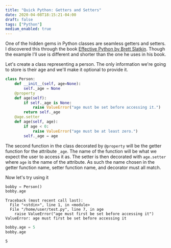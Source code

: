 ```yaml
---
title: "Quick Python: Getters and Setters"
date: 2020-04-08T18:15:21-04:00
draft: false
tags: ["Python"]
medium_enabled: true
---
```


One of the hidden gems in Python classes are seamless getters and setters. I discovered this through the book [Effective Python by Brett Slatkin](https://effectivepython.com/). Though the example I'll use is different and shorter than the one he uses in his book.

Let's create a class representing a person. The only information we're going to store is their age and we'll make it optional to provide it.

```python
class Person:
    def __init__(self, age=None):
        self._age = None
    @property
    def age(self):
        if self._age is None:
            raise ValueError("age must be set before accessing it.")
        return self._age
   	@age.setter
    def age(self, age):
        if age < 0:
            raise ValueError("age must be at least zero.")
        self._age = age
```

The second function in the class decorated by `@property` will be the getter function for the attribute `_age`. The name of the function will be what we expect the user to access it as. The setter is then decorated with `age.setter` where `age` is the name of the attribute. As such the name chosen in the getter function name, setter function name, and decorator must all match.

Now let's try using it

```python
bobby = Person()
bobby.age
```

```
Traceback (most recent call last):
  File "<stdin>", line 1, in <module>
  File "/home/user/test.py", line 7, in age
    raise ValueError("age must first be set before accessing it")
ValueError: age must first be set before accessing it
```

```python
bobby.age = 5
bobby.age
```

```
5
```


